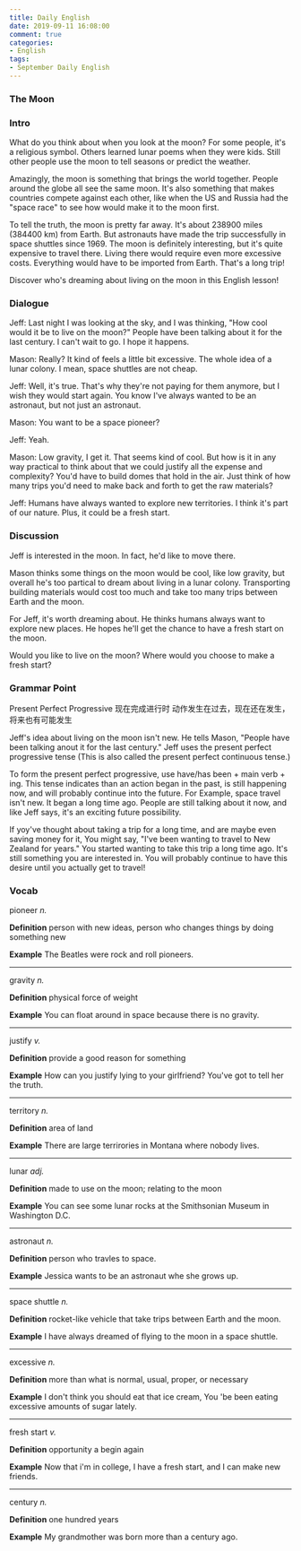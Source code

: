 ```yaml
---
title: Daily English
date: 2019-09-11 16:08:00
comment: true
categories:
- English
tags:
- September Daily English
---
```


### The Moon

### Intro
What do you think about when you look at the moon? For some people, it's a religious symbol. Others learned lunar poems when they were kids. Still other people use the moon to tell seasons or predict the weather.

Amazingly, the moon is something that brings the world together. People around the globe all see the same moon. It's also something that makes countries compete against each other, like when the US and Russia had the "space race" to see how would make it to the moon first.

To tell the truth, the moon is pretty far away. It's about 238900 miles (384400 km) from Earth. But astronauts have made the trip successfully in space shuttles since 1969. The moon is definitely interesting, but it's quite expensive to travel there. Living there would require even more excessive costs. Everything would have to be imported from Earth. That's a long trip!

Discover who's dreaming about living on the moon in this English lesson!

### Dialogue
<audio>
  <source src="https://audio.englishbaby.com/standard_lesson/dialog_audio/0000/0000/0006/6495_1384733108_188194.mp3" />
</audio>

Jeff: Last night I was looking at the sky, and I was thinking, "How cool would it be to live on the moon?" People have been talking about it for the last century. I can't wait to go. I hope it happens.

Mason: Really? It kind of feels a little bit excessive. The whole idea of a lunar colony. I mean, space shuttles are not cheap.

Jeff: Well, it's true. That's why they're not paying for them anymore, but I wish they would start again. You know I've always wanted to be an astronaut, but not just an astronaut.

Mason: You want to be a space pioneer?

Jeff: Yeah.

Mason: Low gravity, I get it. That seems kind of cool. But how is it in any way practical to think about that we could justify all the expense and complexity? You'd have to build domes that hold in the air. Just think of how many trips you'd need to make back and forth to get the raw materials?

Jeff: Humans have always wanted to explore new territories. I think it's part of our nature. Plus, it could be a fresh start.

### Discussion
Jeff is interested in the moon. In fact, he'd like to move there.

Mason thinks some things on the moon would be cool, like low gravity, but overall he's too partical to dream about living in a lunar colony. Transporting building materials would cost too much and take too many trips between Earth and the moon.

For Jeff, it's worth dreaming about. He thinks humans always want to explore new places. He hopes he'll get the chance to have a fresh start on the moon.

Would you like to live on the moon? Where would you choose to make a fresh start?

### Grammar Point
Present Perfect Progressive
现在完成进行时
动作发生在过去，现在还在发生，将来也有可能发生

Jeff's idea about living on the moon isn't new. He tells Mason, "People have been talking anout it for the last century." Jeff uses the present perfect progressive tense (This is also called the present perfect continuous tense.)

To form the present perfect progressive, use have/has been + main verb + ing. This tense indicates than an action began in the past, is still happening now, and will probably continue into the future. For Example, space travel isn't new. It began a long time ago. People are still talking about it now, and like Jeff says, it's an exciting future possibility.

If yoy've thought about taking a trip for a long time, and are maybe even saving money for it, You might say, "I've been wanting to travel to New Zealand for years." You started wanting to take this trip a long time ago. It's still something you are interested in. You will probably continue to have this desire until you actually get to travel!

### Vocab
pioneer *n.*

**Definition**
person with new ideas, person who changes things by doing something new

**Example**
The Beatles were rock and roll pioneers.

---

gravity *n.*

**Definition**
physical force of weight

**Example**
You can float around in space because there is no gravity.

---

justify *v.*

**Definition**
provide a good reason for something

**Example**
How can you justify lying to your girlfriend? You've got to tell her the truth.

---

territory *n.*

**Definition**
area of land

**Example**
There are large terrirories in Montana where nobody lives.

---

lunar *adj.*

**Definition**
made to use on the moon; relating to the moon

**Example**
You can see some lunar rocks at the Smithsonian Museum in Washington D.C.

---

astronaut *n.*

**Definition**
person who travles to space.

**Example**
Jessica wants to be an astronaut whe she grows up.

----

space shuttle *n.*

**Definition**
rocket-like vehicle that take trips between Earth and the moon.

**Example**
I have always dreamed of flying to the moon in a space shuttle.

---

excessive *n.*

**Definition**
more than what is normal, usual, proper, or necessary

**Example**
I don't think you should eat that ice cream, You 'be been eating excessive amounts of sugar lately.

---

fresh start *v.*

**Definition**
opportunity a begin again

**Example**
Now that i'm in college, I have a fresh start, and I can make new friends.

---

century *n.*

**Definition**
one hundred years

**Example**
My grandmother was born more than a century ago.